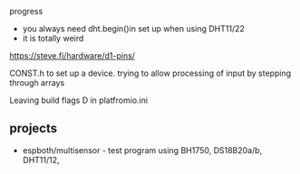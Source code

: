 progress

* you always need dht.begin()in set up when using DHT11/22
* it is totally weird

https://steve.fi/hardware/d1-pins/

CONST.h to set up a device. trying to allow processing of input by stepping through arrays

Leaving build flags D in platfromio.ini

## projects

* espboth/multisensor - test program using BH1750, DS18B20a/b, DHT11/12, 

